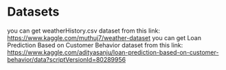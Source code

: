 # Datasets
you can get weatherHistory.csv dataset from this link:
https://www.kaggle.com/muthuj7/weather-dataset
you can get Loan Prediction Based on Customer Behavior dataset from this link:
https://www.kaggle.com/adityasanju/loan-prediction-based-on-customer-behavior/data?scriptVersionId=80289956
